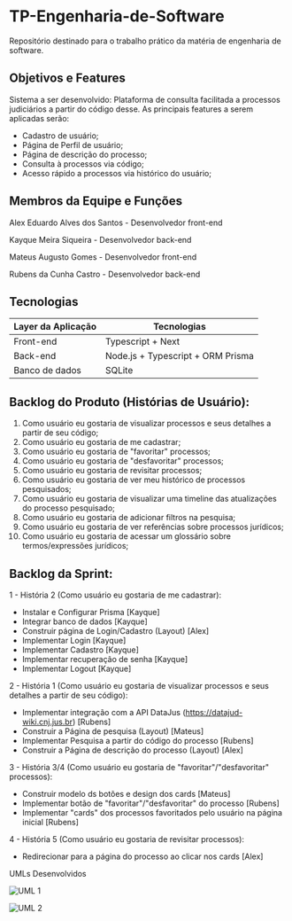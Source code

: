 # TP-Engenharia-de-Software
Repositório destinado para o trabalho prático da matéria de engenharia de software.

## Objetivos e Features

Sistema a ser desenvolvido: Plataforma de consulta facilitada a processos judiciários a partir do código desse.
As principais features a serem aplicadas serão:

- Cadastro de usuário;
- Página de Perfil de usuário;
- Página de descrição do processo;
- Consulta à processos via código;
- Acesso rápido a processos via histórico do usuário;

## Membros da Equipe e Funções
Alex Eduardo Alves dos Santos - Desenvolvedor front-end

Kayque Meira Siqueira - Desenvolvedor back-end

Mateus Augusto Gomes - Desenvolvedor front-end

Rubens da Cunha Castro - Desenvolvedor back-end

## Tecnologias

| Layer da Aplicação | Tecnologias |
| --- | --- |
| Front-end | Typescript + Next |
| Back-end | Node.js + Typescript + ORM Prisma |
| Banco de dados | SQLite |

## Backlog do Produto (Histórias de Usuário):

1. Como usuário eu gostaria de visualizar processos e seus detalhes a partir de seu código;
2. Como usuário eu gostaria de me cadastrar;
3. Como usuário eu gostaria de "favoritar" processos;
4. Como usuário eu gostaria de "desfavoritar" processos;
5. Como usuário eu gostaria de revisitar processos;
6. Como usuário eu gostaria de ver meu histórico de processos pesquisados;
7. Como usuário eu gostaria de visualizar uma timeline das atualizações do processo pesquisado;
8. Como usuário eu gostaria de adicionar filtros na pesquisa;
9. Como usuário eu gostaria de ver referências sobre processos jurídicos;
10. Como usuário eu gostaria de acessar um glossário sobre termos/expressões jurídicos;
 

## Backlog da Sprint:

1 - História 2 (Como usuário eu gostaria de me cadastrar):
  * Instalar e Configurar Prisma [Kayque]
  * Integrar banco de dados [Kayque]
  * Construir página de Login/Cadastro (Layout) [Alex]
  * Implementar Login [Kayque]
  * Implementar Cadastro [Kayque]
  * Implementar recuperação de senha [Kayque]
  * Implementar Logout [Kayque]

2 - História 1 (Como usuário eu gostaria de visualizar processos e seus detalhes a partir de seu código):
  * Implementar integração com a API DataJus (https://datajud-wiki.cnj.jus.br) [Rubens]
  * Construir a Página de pesquisa (Layout) [Mateus]
  * Implementar Pesquisa a partir do código do processo [Rubens]
  * Construir a Página de descrição do processo (Layout) [Alex]

3 - História 3/4 (Como usuário eu gostaria de "favoritar"/"desfavoritar" processos):
  * Construir modelo ds botões e design dos cards [Mateus]
  * Implementar botão de "favoritar"/"desfavoritar" do processo [Rubens]
  * Implementar "cards" dos processos favoritados pelo usuário na página inicial [Rubens]

4 - História 5 (Como usuário eu gostaria de revisitar processos):
  * Redirecionar para a página do processo ao clicar nos cards [Alex]


UMLs Desenvolvidos

![UML 1](https://github.com/Kayross54x/TP---Engenharia-de-software/blob/main/UMLENGSOFT-Página-1.drawio.png "UML 1")

![UML 2](https://github.com/Kayross54x/TP---Engenharia-de-software/blob/main/UMLENGSOFT-Página-2.drawio.png "UML 2")
